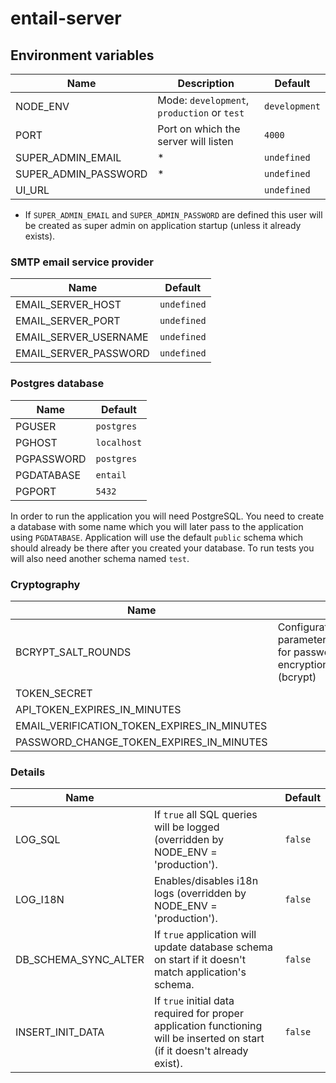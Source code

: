 # entail-server

## Environment variables

Name                                    | Description                                              | Default
----------------------------------------|----------------------------------------------------------|--------
NODE_ENV                                | Mode: `development`, `production` or `test`              | `development`
PORT                                    | Port on which the server will listen                     | `4000`
SUPER_ADMIN_EMAIL                       | *                                                        | `undefined`
SUPER_ADMIN_PASSWORD                    | *                                                        | `undefined`
UI_URL                                  |                                                          | `undefined`

* If `SUPER_ADMIN_EMAIL` and `SUPER_ADMIN_PASSWORD` are defined this user will be created as super
  admin on application startup (unless it already exists).

### SMTP email service provider

Name                  | Default
----------------------|--------
EMAIL_SERVER_HOST     | `undefined`
EMAIL_SERVER_PORT     | `undefined`
EMAIL_SERVER_USERNAME | `undefined`
EMAIL_SERVER_PASSWORD | `undefined`

### Postgres database

Name       | Default
-----------|---------
PGUSER     | `postgres`
PGHOST     | `localhost`
PGPASSWORD | `postgres`
PGDATABASE | `entail`
PGPORT     | `5432`

In order to run the application you will need PostgreSQL. You need to create a database with some 
name which you will later pass to the application using `PGDATABASE`.  Application will use the 
default `public` schema which should already be there after you created your database. To run tests 
you will also need another schema named `test`.

### Cryptography

Name                                        |                                                          | Default
--------------------------------------------|----------------------------------------------------------|--------
BCRYPT_SALT_ROUNDS                          | Configuration parameter for password encryption (bcrypt) | `10`
TOKEN_SECRET                                |                                                          | `undefined`
API_TOKEN_EXPIRES_IN_MINUTES                |                                                          | `15`
EMAIL_VERIFICATION_TOKEN_EXPIRES_IN_MINUTES |                                                          | `15`
PASSWORD_CHANGE_TOKEN_EXPIRES_IN_MINUTES    |                                                          | `15`

### Details

Name                 |                                                                                                                             | Default
---------------------|-----------------------------------------------------------------------------------------------------------------------------|--------
LOG_SQL              | If `true` all SQL queries will be logged (overridden by NODE_ENV = 'production').                                           | `false`
LOG_I18N             | Enables/disables i18n logs (overridden by NODE_ENV = 'production').                                                         | `false`  
DB_SCHEMA_SYNC_ALTER | If `true` application will update database schema on start if it doesn't match application's schema.                        | `false`
INSERT_INIT_DATA     | If `true` initial data required for proper application functioning will be inserted on start (if it doesn't already exist). | `false`
